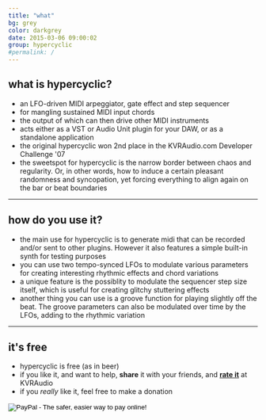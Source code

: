 ```yaml
---
title: "what"
bg: grey
color: darkgrey
date: 2015-03-06 09:00:02
group: hypercyclic
#permalink: /
---
```

## what is hypercyclic?

- an LFO-driven MIDI arpeggiator, gate effect and step sequencer
- for mangling sustained MIDI input chords
- the output of which can then drive other MIDI instruments
- acts either as a VST or Audio Unit plugin for your DAW, or as a standalone application
- the original hypercyclic won 2nd place in the KVRAudio.com Developer Challenge '07
- the sweetspot for hypercyclic is the narrow border between chaos and regularity. Or, in other words, how to induce a certain pleasant randomness and syncopation, yet forcing everything to align again on the bar or beat boundaries

---

## how do you use it?

- the main use for hypercyclic is to generate midi that can be recorded and/or sent to other plugins. However it also features a simple built-in synth for testing purposes
- you can use two tempo-synced LFOs to modulate various parameters for creating interesting rhythmic effects and chord variations
- a unique feature is the possiblity to modulate the sequencer step size itself, which is useful for creating glitchy stuttering effects
- another thing you can use is a groove function for playing slightly off the beat. The groove parameters can also be modulated over time by the LFOs, adding to the rhythmic variation

----

## it's free

- hypercyclic is free (as in beer)
- if you like it, and want to help, **share** it with your friends, and **[rate it](http://www.kvraudio.com/product/hypercyclic-by-mucoder/reviews)** at KVRAudio
- if you *really* like it, feel free to make a donation

<div class="u-indent-below-li">
		<form action="https://www.paypal.com/cgi-bin/webscr" method="post">
		<input type="hidden" name="cmd" value="_s-xclick">
		<input type="hidden" name="hosted_button_id" value="T29HHJUNP5UEE">
		<input type="image" src="https://www.paypalobjects.com/webstatic/en_US/btn/btn_donate_pp_142x27.png" border="0" name="submit" alt="PayPal - The safer, easier way to pay online!">
		<img alt="" border="0" src="https://www.paypal.com/en_US/i/scr/pixel.gif" width="1" height="1">
   	    </form>
</div>

